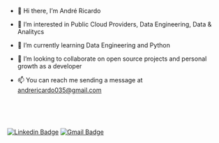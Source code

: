 
- 👋 Hi there, I’m André Ricardo
- 👀 I’m interested in Public Cloud Providers, Data Engineering, Data & Analitycs
- 🌱 I’m currently learning Data Engineering and Python
- 💞️ I’m looking to collaborate on open source projects and personal growth as a developer
- 📫 You can reach me sending a message at andrericardo035@gmail.com

  <br>
  <br>
  <br>


[![Linkedin Badge](https://img.shields.io/badge/-AndréRicardo-blue?style=flat-square&logo=Linkedin&logoColor=white&link=https://www.linkedin.com/in/andr%C3%A9-ricardo-286110118/)](https://www.linkedin.com/in/andr%C3%A9-ricardo-286110118/)
[![Gmail Badge](https://img.shields.io/badge/-tgmarinho@gmail.com-c14438?style=flat-square&logo=Gmail&logoColor=white&link=mailto:tgmarinho@gmail.com)](mailto:tgmarinho@gmail.com)


